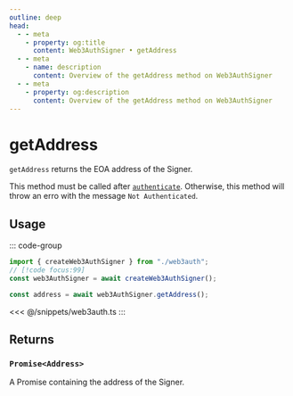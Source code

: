 ```yaml
---
outline: deep
head:
  - - meta
    - property: og:title
      content: Web3AuthSigner • getAddress
  - - meta
    - name: description
      content: Overview of the getAddress method on Web3AuthSigner
  - - meta
    - property: og:description
      content: Overview of the getAddress method on Web3AuthSigner
---
```


# getAddress

`getAddress` returns the EOA address of the Signer.

This method must be called after [`authenticate`](/packages/aa-signers/web3auth/authenticate). Otherwise, this method will throw an erro with the message `Not Authenticated`.

## Usage

::: code-group

```ts [example.ts]
import { createWeb3AuthSigner } from "./web3auth";
// [!code focus:99]
const web3AuthSigner = await createWeb3AuthSigner();

const address = await web3AuthSigner.getAddress();
```

<<< @/snippets/web3auth.ts
:::

## Returns

### `Promise<Address>`

A Promise containing the address of the Signer.
